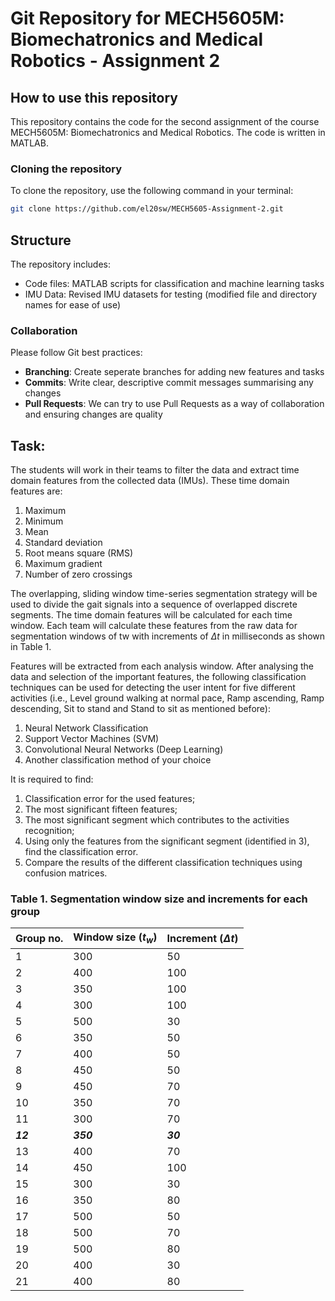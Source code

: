 # Git Repository for MECH5605M: Biomechatronics and Medical Robotics - Assignment 2

## How to use this repository

This repository contains the code for the second assignment of the course MECH5605M: Biomechatronics and Medical Robotics. The code is written in MATLAB.

### Cloning the repository

To clone the repository, use the following command in your terminal:

```bash
git clone https://github.com/el20sw/MECH5605-Assignment-2.git
```

## Structure
The repository includes:
- Code files: MATLAB scripts for classification and machine learning tasks
- IMU Data: Revised IMU datasets for testing (modified file and directory names for ease of use)

### Collaboration

Please follow Git best practices:
- **Branching**: Create seperate branches for adding new features and tasks
- **Commits**: Write clear, descriptive commit messages summarising any changes
- **Pull Requests**: We can try to use Pull Requests as a way of collaboration and ensuring changes are quality

## Task:

The students will work in their teams to filter the data and extract time domain features
from the collected data (IMUs). These time domain features are:

1. Maximum
2. Minimum
3. Mean
4. Standard deviation
5. Root means square (RMS)
6. Maximum gradient
7. Number of zero crossings

The overlapping, sliding window time-series segmentation strategy will be used to divide the
gait signals into a sequence of overlapped discrete segments. The time domain features will
be calculated for each time window. Each team will calculate these features from the raw data
for segmentation windows of tw with increments of $\Delta t$ in milliseconds as shown in Table 1.

Features will be extracted from each analysis window. After analysing the data and selection
of the important features, the following classification techniques can be used for detecting the
user intent for five different activities (i.e., Level ground walking at normal pace, Ramp
ascending, Ramp descending, Sit to stand and Stand to sit as mentioned before):

1. Neural Network Classification
2. Support Vector Machines (SVM)
3. Convolutional Neural Networks (Deep Learning)
4. Another classification method of your choice

It is required to find:

1. Classification error for the used features;
2. The most significant fifteen features;
3. The most significant segment which contributes to the activities recognition;
4. Using only the features from the significant segment (identified in 3), find the classification error.
5. Compare the results of the different classification techniques using confusion matrices.

### Table 1. Segmentation window size and increments for each group
| Group no. | Window size ($t_w$) | Increment ($\Delta t$) |
|-----------|------------------|----------------|
| 1         | 300              | 50             |
| 2         | 400              | 100            |
| 3         | 350              | 100            |
| 4         | 300              | 100            |
| 5         | 500              | 30             |
| 6         | 350              | 50             |
| 7         | 400              | 50             |
| 8         | 450              | 50             |
| 9         | 450              | 70             |
| 10        | 350              | 70             |
| 11        | 300              | 70             |
| ***12***  | ***350***        | ***30***       |
| 13        | 400              | 70             |
| 14        | 450              | 100            |
| 15        | 300              | 30             |
| 16        | 350              | 80             |
| 17        | 500              | 50             |
| 18        | 500              | 70             |
| 19        | 500              | 80             |
| 20        | 400              | 30             |
| 21        | 400              | 80             |
